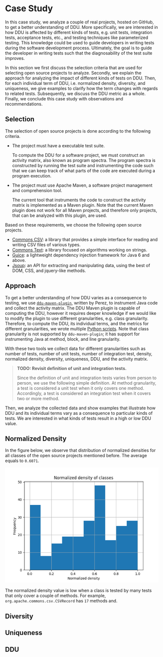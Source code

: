 # Case Study

In this case study, we analyze a couple of real projects, hosted on GitHub, to get a better understanding of DDU.
More specifically, we are interested in how DDU is affected by different kinds of tests, e.g. unit tests, integration tests, acceptance tests, etc., and testing techniques like parameterized testing.
This knowledge could be used to guide developers in writing tests during the software development process.
Ultimately, the goal is to guide the developer in writing tests such that the diagnosability of the test suite improves.

In this section we first discuss the selection criteria that are used for selecting open source projects to analyze.
Secondly, we explain the approach for analyzing the impact of different kinds of tests on DDU.
Then, for each individual term of DDU, i.e. normalized density, diversity, and uniqueness, we give examples to clarify how the term changes with regards to related tests.
Subsequently, we discuss the DDU metric as a whole.
Finally, we conclude this case study with observations and recommendations.


## Selection

The selection of open source projects is done according to the following criteria.

- The project must have a executable test suite.

    To compute the DDU for a software project, we must construct an activity matrix, also known as program spectra.
    The program spectra is constructed by running the test suite and instrumenting the code such that we can keep track of what parts of the code are executed during a program execution.

- The project must use Apache Maven, a software project management and comprehension tool.

    The current tool that instruments the code to construct the activity matrix is implemented as a Maven plugin. Note that the current Maven plugin does not work for all Maven projects, and therefore only projects, that can be analyzed with this plugin, are used.

Based on these requirements, we choose the following open source projects.

- [Commons CSV](commons_csv.md): a library that provides a simple interface for reading and writing CSV files of various types.
- [Commons Text](commons_text.md): a library focused on algorithms working on strings.
- [Guice](guice.md): a lightweight dependency injection framework for Java 6 and above.
- [Jsoup](https://github.com/jhy/jsoup): an API for extracting and manipulating data, using the best of DOM, CSS, and jquery-like methods.


## Approach

To get a better understanding of how DDU varies as a consequence to testing, we use [`ddu-maven-plugin`](https://github.com/aperez/ddu-maven-plugin), written by Perez, to instrument Java code and collect the activity matrix.
The DDU Maven plugin is capable of computing the DDU, however it requires deeper knowledge if we would like to modify the plugin to use different granularities, e.g. class granularity.
Therefore, to compute the DDU, its individual terms, and the metrics for different granularities, we wrote multiple [Python scripts](https://github.com/aaronang/ddu/tree/master/analysis).
Note that class granularity is not supported by `ddu-maven-plugin`; it has support for instrumenting Java at method, block, and line granularity.

With these two tools we collect data for different granularities such as number of tests, number of unit tests, number of integration test, density, normalized density, diversity, uniqueness, DDU, and the activity matrix.
>**TODO: Revisit definition of unit and integration tests.**
>
>Since the definition of unit and integration tests varies from person to person, we use the following simple definition.
>At method granularity, a test is considered a unit test when it only covers one method.
>Accordingly, a test is considered an integration test when it covers two or more method.

Then, we analyze the collected data and show examples that illustrate how DDU and its individual terms vary as a consequence to particular kinds of tests.
We are interested in what kinds of tests result in a high or low DDU value.


## Normalized Density

In the figure below, we observe that distribution of normalized densities for all classes of the open source projects mentioned before.
The average equals to `0.6071`.

![Normalized density of classes.](img/normalized_density_of_classes.png)

The normalized density value is low when a class is tested by many tests that only cover a couple of methods. 
For example, `org.apache.commons.csv.CSVRecord` has `17` methods and.



## Diversity



## Uniqueness



## DDU

<!-- The individual terms should be multiplied together. -->